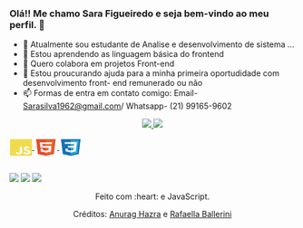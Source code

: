 ### Olá!! Me chamo Sara Figueiredo e seja bem-vindo ao meu perfil. 👋




- 🔭 Atualmente sou estudante de Analise e desenvolvimento de sistema ...
- 🌱 Estou aprendendo as linguagem básica do frontend 
- 👯 Quero colabora em projetos Front-end
- 🤔 Estou proucurando ajuda para a minha primeira oportudidade com desenvolvimento front- end remunerado ou não
- 📫 Formas de entra em contato comigo: Email- Sarasilva1962@gmail.com/ Whatsapp- (21) 99165-9602

<div align="center">
  <a href="https://github.com/SaraFigueiredoBrasil">
  <img height="180em" src="https://github-readme-stats.vercel.app/api?username=SaraFigueiredoBrasil&show_icons=true&theme=dracula&include_all_commits=true&count_private=true"/>
  <img height="180em" src="https://github-readme-stats.vercel.app/api/top-langs/?username=SaraFigueiredoBrasil&layout=compact&langs_count=7&theme=dracula"/>
</div>
<div style="display: inline_block"><br>
  <img align="center" alt="Rafa-Js" height="30" width="40" src="https://raw.githubusercontent.com/devicons/devicon/master/icons/javascript/javascript-plain.svg">
  
  
  <img align="center" alt="Rafa-HTML" height="30" width="40" src="https://raw.githubusercontent.com/devicons/devicon/master/icons/html5/html5-original.svg">
  <img align="center" alt="Rafa-CSS" height="30" width="40" src="https://raw.githubusercontent.com/devicons/devicon/master/icons/css3/css3-original.svg">

</div>

##

<div> 
 <img src="https://img.shields.io/badge/Discord-7289DA?style=for-the-badge&logo=discord&logoColor=white" target="_blank"></a> 
  <a href = "mailto:sara1962@gmail.com"><img src="https://img.shields.io/badge/Gmail-D14836?style=for-the-badge&logo=gmail&logoColor=white" target="_blank"></a>
  <a href="https://https://www.linkedin.com/in/sara-s-figueiredo/" target="_blank"><img src="https://img.shields.io/badge/-LinkedIn-%230077B5?style=for-the-badge&logo=linkedin&logoColor=white" target="_blank"></a> 
 
  
 
</div>

<div align="center">
  <p>Feito com :heart: e JavaScript.</p>
  <p>Créditos: <a href="https://github.com/anuraghazra/github-readme-stats">Anurag Hazra</a> e <a href="https://github.com/rafaballerini">Rafaella Ballerini</a></p>
</div>

